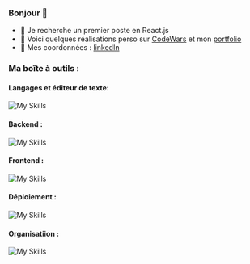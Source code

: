 
### Bonjour 👋
- 👯 Je recherche un premier poste en React.js
- :pushpin: Voici quelques réalisations perso sur [CodeWars](https://www.codewars.com/users/debuyer) et mon [portfolio](talentsenaction.fr)
- :newspaper: Mes coordonnées : [linkedIn](https://www.linkedin.com/in/benoitdebuyer/)

### Ma boîte à outils :
#### Langages et éditeur de texte: 
![My Skills](https://skillicons.dev/icons?i=html,css,js,vscode)

#### Backend : 
![My Skills](https://skillicons.dev/icons?i=nodejs,express,mongodb,) 

#### Frontend : 
![My Skills](https://skillicons.dev/icons?i=react,nextjs,redux,jest,ts,)

#### Déploiement : 
![My Skills](https://skillicons.dev/icons?i=vercel,)


#### Organisatiion : 
![My Skills](https://skillicons.dev/icons?i=git,github,figma,trello)
